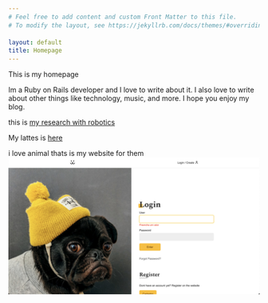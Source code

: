 ```yaml
---
# Feel free to add content and custom Front Matter to this file.
# To modify the layout, see https://jekyllrb.com/docs/themes/#overriding-theme-defaults

layout: default
title: Homepage
---
```


This is my homepage

Im a Ruby on Rails developer and I love to write about it. I also love to write about other things like technology, music, and more. I hope you enjoy my blog.

this is [my research with robotics](/research/)

My lattes is [here](http://lattes.cnpq.br/4068383542057315)

i love animal thats is my website for them
![Dog website](/assets/imgs/front-page-dog.png)
